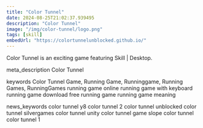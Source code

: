 ```yaml
---
title: "Color Tunnel"
date: 2024-08-25T21:02:37.939495
description: "Color Tunnel"
image: "/img/color-tunnel/logo.png"
tags: [skill]
embedUrl: "https://colortunnelunblocked.github.io/"
---
```


Color Tunnel is an exciting game featuring Skill | Desktop.

meta_description
Color Tunnel


keywords
Color Tunnel Game, Running Game, Runninggame, Running Games, RunningGames running game online running game with keyboard running game download free running game running game meaning


news_keywords
color tunnel y8 color tunnel 2 color tunnel unblocked color tunnel silvergames color tunnel unity color tunnel game slope color tunnel color tunnel 1
